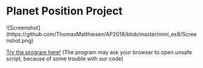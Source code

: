 <h1>Planet Position Project</h1>
![Screenshot](https://github.com/ThomasMatthiesen/AP2018/blob/master/mini_ex8/Screenshot.png)

[Try the program here!](https://cdn.rawgit.com/ThomasMatthiesen/AP2018/87abe12f/mini_ex8/mini_ex8/files/index.html)
(The program may ask your browser to open unsafe script, because of some trouble with our code)
